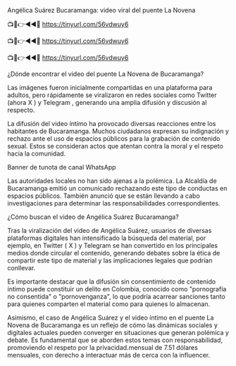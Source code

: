 Angélica Suárez Bucaramanga: video viral del puente La Novena


📺📱👉◄◄🔴 https://tinyurl.com/56vdwuy6

📺📱👉◄◄🔴 https://tinyurl.com/56vdwuy6

📺📱👉◄◄🔴 https://tinyurl.com/56vdwuy6



¿Dónde encontrar el video del puente La Novena de Bucaramanga?

Las imágenes fueron inicialmente compartidas en una plataforma para adultos, pero rápidamente se viralizaron en redes sociales como Twitter (ahora X ) y Telegram , generando una amplia difusión y discusión al respecto.


La difusión del video íntimo ha provocado diversas reacciones entre los habitantes de Bucaramanga. Muchos ciudadanos expresan su indignación y rechazo ante el uso de espacios públicos para la grabación de contenido sexual. Estos se consideran actos que atentan contra la moral y el respeto hacia la comunidad.

Banner de tunota de canal WhatsApp

Las autoridades locales no han sido ajenas a la polémica. La Alcaldía de Bucaramanga emitió un comunicado rechazando este tipo de conductas en espacios públicos. También anunció que se están llevando a cabo investigaciones para determinar las responsabilidades correspondientes.

¿Cómo buscan el video de Angélica Suárez Bucaramanga?

Tras la viralización del video de Angélica Suárez, usuarios de diversas plataformas digitales han intensificado la búsqueda del material, por ejemplo, en Twitter ( X ) y Telegram se han convertido en los principales medios donde circular el contenido, generando debates sobre la ética de compartir este tipo de material y las implicaciones legales que podrían conllevar.


Es importante destacar que la difusión sin consentimiento de contenido íntimo puede constituir un delito en Colombia, conocido como "pornografía no consentida" o "pornovenganza", lo que podría acarrear sanciones tanto para quienes comparten el material como para quienes lo almacenan.

Asimismo, el caso de Angélica Suárez y el video íntimo en el puente La Novena de Bucaramanga es un reflejo de cómo las dinámicas sociales y digitales actuales pueden converger en situaciones que generan polémica y debate. Es fundamental que se aborden estos temas con responsabilidad, promoviendo el respeto por la privacidad.mensual de 7.51 dólares mensuales, con derecho a interactuar más de cerca con la influencer.
